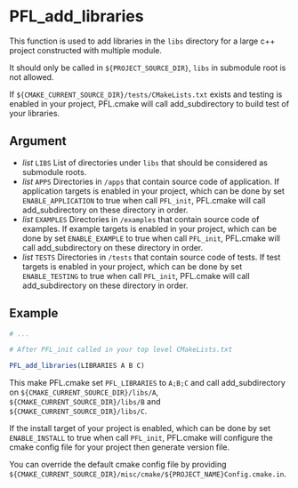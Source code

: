 # PFL_add_libraries

This function is used to add libraries in the `libs` directory
for a large c++ project constructed with multiple module.

It should only be called in `${PROJECT_SOURCE_DIR}`,
`libs` in submodule root is not allowed.

If `${CMAKE_CURRENT_SOURCE_DIR}/tests/CMakeLists.txt` exists
and testing is enabled in your project,
PFL.cmake will call add_subdirectory to build test of your libraries.

## Argument

- *list* `LIBS`
  List of directories under `libs` that should be considered as submodule roots.
- *list* `APPS`
  Directories in `/apps` that contain source code of application.
  If application targets is enabled in your project,
  which can be done by set `ENABLE_APPLICATION` to true when call `PFL_init`,
  PFL.cmake will call add_subdirectory on these directory in order.
- *list* `EXAMPLES`
  Directories in `/examples` that contain source code of examples.
  If example targets is enabled in your project,
  which can be done by set `ENABLE_EXAMPLE` to true when call `PFL_init`,
  PFL.cmake will call add_subdirectory on these directory in order.
- *list* `TESTS`
  Directories in `/tests` that contain source code of tests.
  If test targets is enabled in your project,
  which can be done by set `ENABLE_TESTING` to true when call `PFL_init`,
  PFL.cmake will call add_subdirectory on these directory in order.

## Example

```cmake
# ...

# After PFL_init called in your top level CMakeLists.txt

PFL_add_libraries(LIBRARIES A B C)
```
This make PFL.cmake set `PFL_LIBRARIES` to `A;B;C`
and call add_subdirectory on `${CMAKE_CURRENT_SOURCE_DIR}/libs/A`,
`${CMAKE_CURRENT_SOURCE_DIR}/libs/B` and `${CMAKE_CURRENT_SOURCE_DIR}/libs/C`.

If the install target of your project is enabled,
which can be done by set `ENABLE_INSTALL` to true when call `PFL_init`,
PFL.cmake will configure the cmake config file for your project
then generate version file.

You can override the default cmake config file by providing
`${CMAKE_CURRENT_SOURCE_DIR}/misc/cmake/${PROJECT_NAME}Config.cmake.in`.

